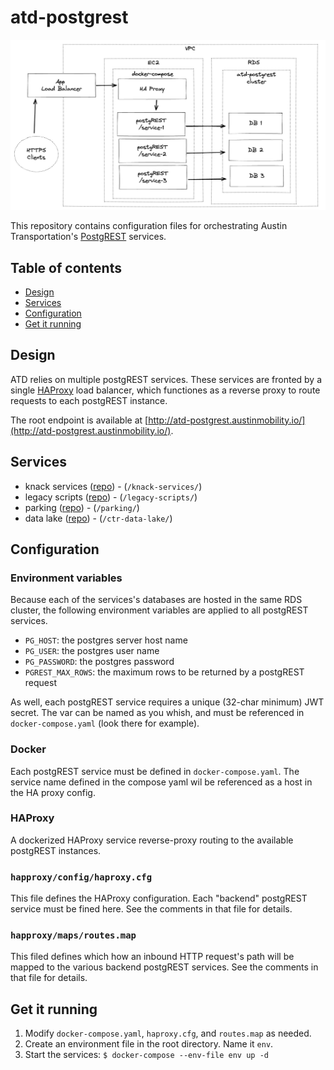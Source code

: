 # atd-postgrest

![Service diagram](images/diagram.png)

This repository contains configuration files for orchestrating Austin Transportation's [PostgREST](https://postgrest.org/) services.

## Table of contents

- [Design](#design)
- [Services](#services)
- [Configuration](#configuration)
- [Get it running](#get-it-running)

## Design

ATD relies on multiple postgREST services. These services are fronted by a single [HAProxy](http://www.haproxy.org/) load balancer, which functiones as a reverse proxy to route requests to each postgREST instance.

The root endpoint is available at [http://atd-postgrest.austinmobility.io/](http://atd-postgrest.austinmobility.io/).

## Services

- knack services ([repo](https://github.com/cityofaustin/atd-knack-services)) - (`/knack-services/`)
- legacy scripts ([repo](https://github.com/cityofaustin/atd-data-deploy)) - (`/legacy-scripts/`)
- parking ([repo](https://github.com/cityofaustin/atd-parking-data)) - (`/parking/`)
- data lake ([repo](https://github.com/cityofaustin/atd-data-lake)) - (`/ctr-data-lake/`)

## Configuration

### Environment variables

Because each of the services's databases are hosted in the same RDS cluster, the following environment variables are applied to all postgREST services.

- `PG_HOST`: the postgres server host name
- `PG_USER`: the postgres user name
- `PG_PASSWORD`: the postgres password
- `PGREST_MAX_ROWS`: the maximum rows to be returned by a postgREST request

As well, each postgREST service requires a unique (32-char minimum) JWT secret. The var can be named as you whish, and must be referenced in `docker-compose.yaml` (look there for example).

### Docker

Each postgREST service must be defined in `docker-compose.yaml`. The service name defined in the compose yaml wil be referenced as a host in the HA proxy config.

### HAProxy

A dockerized HAProxy service reverse-proxy routing to the available postgREST instances.

### `happroxy/config/haproxy.cfg`

This file defines the HAProxy configuration. Each "backend" postgREST service must be fined here. See the comments in that file for details.

### `happroxy/maps/routes.map`

This filed defines which how an inbound HTTP request's path will be mapped to the various backend postgREST services. See the comments in that file for details.

## Get it running

1. Modify `docker-compose.yaml`, `haproxy.cfg`, and `routes.map` as needed.
2. Create an environment file in the root directory. Name it `env`.
3. Start the services: `$ docker-compose --env-file env up -d`
